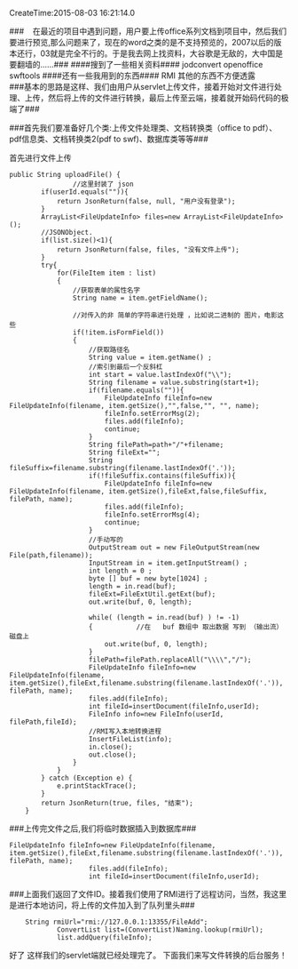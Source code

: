 CreateTime:2015-08-03 16:21:14.0

###&nbsp;&nbsp;&nbsp;&nbsp;在最近的项目中遇到问题，用户要上传office系列文档到项目中，然后我们要进行预览,那么问题来了，现在的word之类的是不支持预览的，2007以后的版本还行，03就是完全不行的。于是我去网上找资料，大谷歌是无敌的，大中国是要翻墙的......###
####搜到了一些相关资料####
   jodconvert
   openoffice
   swftools
####还有一些我用到的东西####
   RMI  其他的东西不方便透露   
###基本的思路是这样、我们由用户从servlet上传文件，接着开始对文件进行处理、上传，然后将上传的文件进行转换，最后上传至云端，接着就开始码代码的极端了###

###首先我们要准备好几个类:上传文件处理类、文档转换类（office to pdf）、pdf信息类、文档转换类2(pdf to swf)、数据库类等等###

首先进行文件上传

```
public String uploadFile() {
                //这里封装了 json
		if(userId.equals("")){
			return JsonReturn(false, null, "用户没有登录");
		}
		ArrayList<FileUpdateInfo> files=new ArrayList<FileUpdateInfo>();
		//JSONObject.
		if(list.size()<1){
			return JsonReturn(false, files, "没有文件上传");
		}
		try{
			for(FileItem item : list)
			{
				//获取表单的属性名字
				String name = item.getFieldName();
				
				//对传入的非 简单的字符串进行处理 ，比如说二进制的 图片，电影这些
				if(!item.isFormField())
				{
					//获取路径名
					String value = item.getName() ;
					//索引到最后一个反斜杠
					int start = value.lastIndexOf("\\");
					String filename = value.substring(start+1);
					if(filename.equals("")){ 
						FileUpdateInfo fileInfo=new FileUpdateInfo(filename, item.getSize(),"",false,"", "", name);
						fileInfo.setErrorMsg(2);
						files.add(fileInfo);
						continue;
					}
					String filePath=path+"/"+filename;
					String fileExt="";
					String fileSuffix=filename.substring(filename.lastIndexOf('.'));
					if(!fileSuffix.contains(fileSuffix)){
						FileUpdateInfo fileInfo=new FileUpdateInfo(filename, item.getSize(),fileExt,false,fileSuffix, filePath, name);
						files.add(fileInfo);
						fileInfo.setErrorMsg(4);
						continue;
					}
					//手动写的
					OutputStream out = new FileOutputStream(new File(path,filename));
					InputStream in = item.getInputStream() ;
					int length = 0 ;
					byte [] buf = new byte[1024] ;
					length = in.read(buf);
					fileExt=FileExtUtil.getExt(buf);
					out.write(buf, 0, length); 
	
					while( (length = in.read(buf) ) != -1)
					{			//在   buf 数组中 取出数据 写到 （输出流）磁盘上
						out.write(buf, 0, length);    
					}
					filePath=filePath.replaceAll("\\\\","/");
					FileUpdateInfo fileInfo=new FileUpdateInfo(filename, item.getSize(),fileExt,filename.substring(filename.lastIndexOf('.')), filePath, name);
					files.add(fileInfo);
					int fileId=insertDocument(fileInfo,userId);
					FileInfo info=new FileInfo(userId, filePath,fileId);
					//RMI写入本地转换进程
					InsertFileList(info);
					in.close();
					out.close();
				}
			}
		} catch (Exception e) {
			e.printStackTrace();
		}
		return JsonReturn(true, files, "结束");
	}
```
###上传完文件之后,我们将临时数据插入到数据库###
```
FileUpdateInfo fileInfo=new FileUpdateInfo(filename, item.getSize(),fileExt,filename.substring(filename.lastIndexOf('.')), filePath, name);
                    files.add(fileInfo);
                    int fileId=insertDocument(fileInfo,userId);

```
###上面我们返回了文件ID。接着我们使用了RMI进行了远程访问，当然，我这里是进行本地访问，将上传的文件加入到了队列里头###
```
	String rmiUrl="rmi://127.0.0.1:13355/FileAdd";
			ConvertList list=(ConvertList)Naming.lookup(rmiUrl);
			list.addQuery(fileInfo);
```

好了  这样我们的servlet端就已经处理完了。
下面我们来写文件转换的后台服务！
